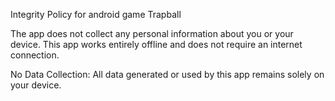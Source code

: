 Integrity Policy for android game Trapball

The app does not collect any personal information about you or your device. This app works entirely offline and does not require an internet connection.

No Data Collection: All data generated or used by this app remains solely on your device.
